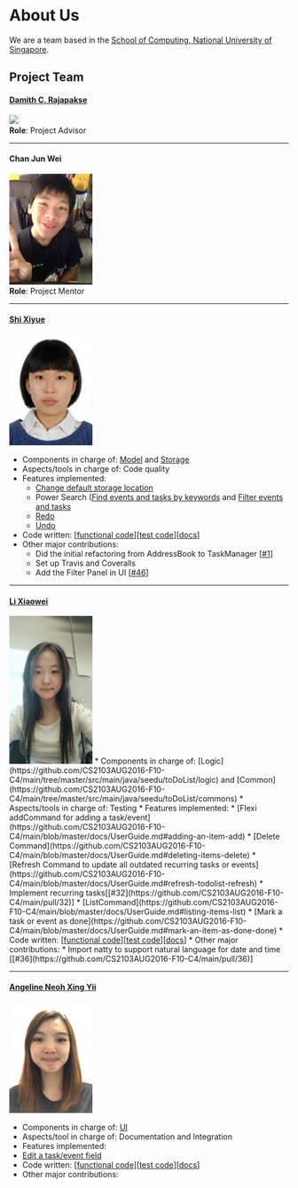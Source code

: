 # About Us

We are a team based in the [School of Computing, National University of Singapore](http://www.comp.nus.edu.sg).

## Project Team

#### [Damith C. Rajapakse](http://www.comp.nus.edu.sg/~damithch) <br>
<img src="images/DamithRajapakse.jpg" width="150"><br>
**Role**: Project Advisor

-----

#### Chan Jun Wei
<img src="images/ChanJunWei.jpg" width="150"><br>
**Role**: Project Mentor  

-----
<!-- @@author A0146123R-->
#### [Shi Xiyue](https://github.com/shixiyue)
<img src="images/ShiXiyue.jpg" width="150"><br>
* Components in charge of: [Model](https://github.com/CS2103AUG2016-F10-C4/main/tree/master/src/main/java/seedu/toDoList/model) and [Storage](https://github.com/CS2103AUG2016-F10-C4/main/tree/master/src/main/java/seedu/toDoList/storage)
* Aspects/tools in charge of: Code quality
* Features implemented:
  * [Change default storage location](https://github.com/CS2103AUG2016-F10-C4/main/blob/master/docs/UserGuide.md#changing-default-storage-location-change)
  * Power Search ([Find events and tasks by keywords](https://github.com/CS2103AUG2016-F10-C4/main/blob/master/docs/UserGuide.md#finding-all-todos-containing-any-keyword-in-their-name-find) and [Filter events and tasks](https://github.com/CS2103AUG2016-F10-C4/main/blob/master/docs/UserGuide.md#filter-todos-filter)
  * [Redo](https://github.com/CS2103AUG2016-F10-C4/main/blob/master/docs/UserGuide.md#redo-operations-redo)
  * [Undo](https://github.com/CS2103AUG2016-F10-C4/main/blob/master/docs/UserGuide.md#undo-operations-undo)
* Code written: [<a href="../collated/main/A0146123R.md">functional code</a>][<a href="../collated/test/A0146123R.md">test code</a>][<a href="../collated/docs/A0146123R.md">docs</a>]
* Other major contributions:
  * Did the initial refactoring from AddressBook to TaskManager [[#1](https://github.com/CS2103AUG2016-F10-C4/main/pull/1)]
  * Set up Travis and Coveralls
  * Add the Filter Panel in UI [[#46](https://github.com/CS2103AUG2016-F10-C4/main/pull/46)]

-----
<!-- @@author A0142325R-->

#### [Li Xiaowei](https://github.com/LiXiaoooowei)
<img src="images/LiXiaowei.jpg" width="150">
* Components in charge of: [Logic](https://github.com/CS2103AUG2016-F10-C4/main/tree/master/src/main/java/seedu/toDoList/logic) and [Common] (https://github.com/CS2103AUG2016-F10-C4/main/tree/master/src/main/java/seedu/toDoList/commons)
* Aspects/tools in charge of: Testing
* Features implemented:
  * [Flexi  addCommand for adding a task/event](https://github.com/CS2103AUG2016-F10-C4/main/blob/master/docs/UserGuide.md#adding-an-item-add)
  * [Delete Command](https://github.com/CS2103AUG2016-F10-C4/main/blob/master/docs/UserGuide.md#deleting-items-delete)
  * [Refresh Command to update all outdated recurring tasks or events](https://github.com/CS2103AUG2016-F10-C4/main/blob/master/docs/UserGuide.md#refresh-todolist-refresh)
  * Implement recurring tasks[[#32](https://github.com/CS2103AUG2016-F10-C4/main/pull/32)]
  * [ListCommand](https://github.com/CS2103AUG2016-F10-C4/main/blob/master/docs/UserGuide.md#listing-items-list)
  * [Mark a task or event as done](https://github.com/CS2103AUG2016-F10-C4/main/blob/master/docs/UserGuide.md#mark-an-item-as-done-done)
* Code written: [<a href="../collated/main/A0142325R.md">functional code</a>][<a href="../collated/test/A0142325R.md">test code</a>][<a href="../collated/docs/A0142325R.md">docs</a>]
* Other major contributions:
  * Import natty to support natural language for date and time [[#36](https://github.com/CS2103AUG2016-F10-C4/main/pull/36)]
  
        
-----
<!--@@author-->
#### [Angeline Neoh Xing Yii](https://github.com/angellineeee)
<img src="images/AngelineNeoh.jpg" width="150"><br>
* Components in charge of: [UI](https://github.com/CS2103AUG2016-F10-C4/main/tree/master/src/main/java/seedu/toDoList/ui)
* Aspects/tool in charge of: Documentation and Integration
* Features implemented:
* [Edit a task/event field](https://github.com/CS2103AUG2016-F10-C4/main/blob/master/docs/UserGuide.md#edit-an-todo-edit)
* Code written: [<a href="../collated/main/A0138717X.md">functional code</a>][<a href="../collated/test/A0138717X.md">test code</a>][<a href="../collated/docs/A0138717X.md">docs</a>]
* Other major contributions:
  
